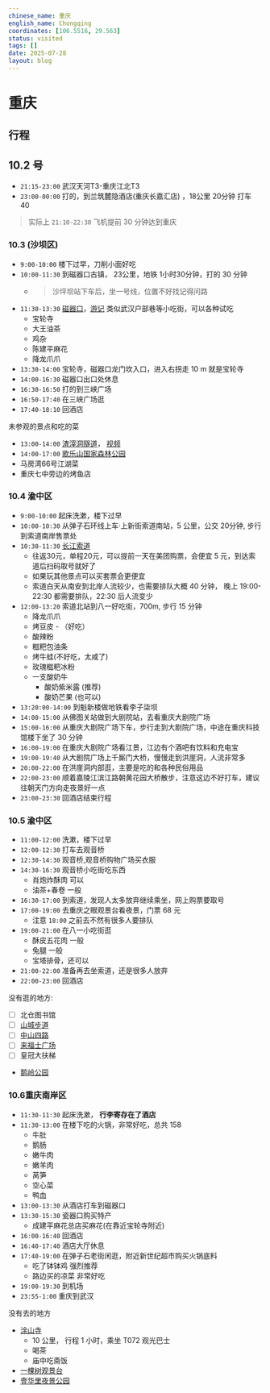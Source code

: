 ```yaml
---
chinese_name: 重庆
english_name: Chongqing
coordinates: [106.5516, 29.563]
status: visited
tags: []
date: 2025-07-28
layout: blog
---
```


# 重庆

## 行程

## 10.2 号

* `21:15-23:00` 武汉天河T3-重庆江北T3
* `23:00-00:00` 打的，到兰筑麓隐酒店(重庆长嘉汇店) ，18公里 20分钟 打车 40

> 实际上 `21:10-22:30` 飞机提前 30 分钟达到重庆
  
### 10.3 (沙坝区)  

* `9:00-10:00` 楼下过早，刀削小面好吃
* `10:00-11:30` 到磁器口古镇， 23公里，地铁 1小时30分钟，打的 30 分钟
  * > 沙坪坝站下车后，坐一号线，位置不好找记得问路
* `11:30-13:30` [磁器口](https://baike.baidu.com/item/%E7%A3%81%E5%99%A8%E5%8F%A3%E5%8F%A4%E9%95%87/3273766)，[游记](http://www.mafengwo.cn/gonglve/ziyouxing/187639.html) 类似武汉户部巷等小吃街，可以各种试吃
  * 宝轮寺
  * 大王油茶
  * 鸡杂
  * 陈建平麻花
  * 降龙爪爪
* `13:30-14:00` 宝轮寺，磁器口龙门坎入口，进入右拐走 10 m 就是宝轮寺
* `14:00-16:30` 磁器口出口处休息
* `16:30-16:50` 打的到三峡广场
* `16:50-17:40` 在三峡广场逛
* `17:40-18:10` 回酒店

未参观的景点和吃的菜

* `13:00-14:00` [渣滓洞隧道](http://www.mafengwo.cn/poi/75575604.html)， [视频](https://www.zhihu.com/question/30350547/answer/638160485)
* `14:00-17:00` [歌乐山国家森林公园](http://www.mafengwo.cn/poi/8776546.html)
* 马房湾66号江湖菜
* 重庆七中旁边的烤鱼店

### 10.4 渝中区

* `9:00-10:00` 起床洗漱，楼下过早
* `10:00-10:30` 从弹子石环线上车·上新街索道南站，5 公里，公交 20分钟, 步行到索道南岸售票处
* `10:30-11:30` [长江索道](https://baike.baidu.com/item/%E9%95%BF%E6%B1%9F%E7%B4%A2%E9%81%93)
  * 往返30元，单程20元，可以提前一天在美团购票，会便宜 5 元，到达索道后扫码取号就好了
  * 如果玩其他景点可以买套票会更便宜
  * 索道白天从南安到北岸人流较少，也需要排队大概 40 分钟， 晚上 19:00-22:30 都需要排队，22:30 后人流变少
* `12:00-13:20` 索道北站到八一好吃街，700m, 步行 15 分钟
    * 降龙爪爪 
    * 烤豆皮 - （好吃）
    * 酸辣粉
    * 糍粑包油条
    * 烤牛蛙(不好吃，太咸了)
    * 玫瑰糍粑冰粉
    * 一支酸奶牛
      * 酸奶紫米露 (推荐)
      * 酸奶芒果 (也可以)
* `13:20:00-14:00` 到魁新楼做地铁看李子柒坝
* `14:00-15:00` 从佛图关站做到大剧院站，去看重庆大剧院广场
* `15:00-16:00` 从重庆大剧院广场下车，步行走到大剧院广场，中途在重庆科技馆楼下坐了 30 分钟
* `16:00-19:00` 在重庆大剧院广场看江景，江边有个酒吧有饮料和充电宝
* `19:00-19:40` 从大剧院广场上千厮门大桥，慢慢走到洪崖洞，人流非常多
* `20:00-22:00` 在洪崖洞内部逛，主要是吃的和各种民俗用品
* `22:00-23:00` 顺着嘉陵江滨江路朝黄花园大桥散步，注意这边不好打车，建议往朝天门方向走夜景好一点
* `23:00-23:30` 回酒店结束行程
  

### 10.5 渝中区

* `11:00-12:00` 洗漱，楼下过早
* `12:00-12:30` 打车去观音桥
* `12:30-14:30` 观音桥,观音桥购物广场买衣服
* `14:30-16:30` 观音桥小吃街吃东西
  * 肖炮炸酥肉 可以
  * 油茶+春卷 一般
* `16:30-17:00` 到索道，发现人太多放弃继续乘坐，网上购票要取号
* `17:00-19:00` 去重庆之眼观景台看夜景，门票 68 元
  * 注意 `18:00` 之前去不然有很多人要排队
* `19:00-21:00` 在八一小吃街逛
  * 酥皮五花肉 一般
  * 兔腿 一般
  * 宝塔排骨，还可以
* `21:00-22:00` 准备再去坐索道，还是很多人放弃
* `22:00-23:00` 回酒店

没有逛的地方: 

  * [ ] 北仓图书馆
  * [ ] [山城步道](https://baike.baidu.com/item/%E5%B1%B1%E5%9F%8E%E6%AD%A5%E9%81%93/14308542)
  * [ ] [中山四路](https://baike.baidu.com/item/%E9%87%8D%E5%BA%86%E4%B8%AD%E5%B1%B1%E5%9B%9B%E8%B7%AF/4223708)
  * [ ] [来福士广场](https://baike.baidu.com/item/%E7%9A%87%E5%86%A0%E5%A4%A7%E6%89%B6%E6%A2%AF/1238565)
  * [ ] 皇冠大扶梯
  * [鹅岭公园](https://baike.baidu.com/item/%E9%B9%85%E5%B2%AD%E5%85%AC%E5%9B%AD/1207480)


### 10.6重庆南岸区

* `11:30-11:30` 起床洗漱， **行李寄存在了酒店**
* `11:30-13:00` 在楼下吃的火锅，非常好吃，总共 158
  * 牛肚
  * 鹅肠
  * 嫩牛肉
  * 嫩羊肉
  * 莴笋
  * 空心菜
  * 鸭血
* `13:00-13:30` 从酒店打车到磁器口
* `13:30-15:30` 瓷器口购买特产
  * 成建平麻花总店买麻花(在靠近宝轮寺附近)
* `16:00-16:40` 回酒店
* `16:40-17:40` 酒店大厅休息
* `17:40-19:00` 在弹子石老街闲逛，附近新世纪超市购买火锅底料
  * 吃了钵钵鸡 强烈推荐
  * 路边买的凉菜 非常好吃
* `19:00-19:30` 到机场
* `23:55-1:00` 重庆到武汉

没有去的地方
* [涂山寺](https://www.sohu.com/a/340964671_105999)
  * 10 公里， 行程 1 小时，乘坐 T072 观光巴士
  * 喝茶
  * 庙中吃斋饭
* [一棵树观景台](https://baike.baidu.com/item/%E9%87%8D%E5%BA%86%E5%8D%97%E5%B1%B1%E4%B8%80%E6%A3%B5%E6%A0%91%E8%A7%82%E6%99%AF%E5%8F%B0/983002)
* [壹华里夜景公园](http://www.mafengwo.cn/poi/33604172.html)
